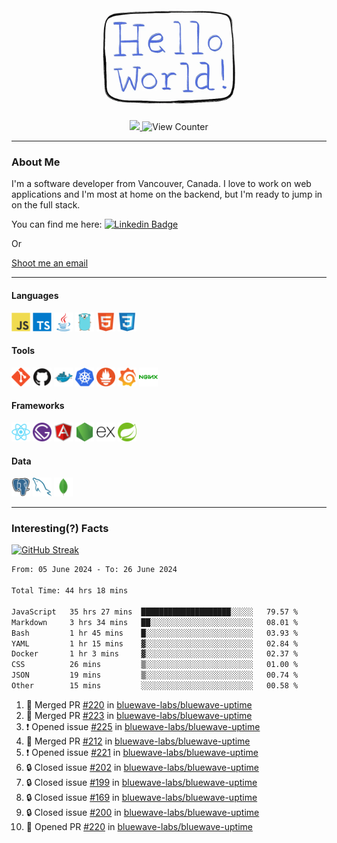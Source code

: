 <div align="center">
    <img src="./img/hello_world.webp" height="200px" width="">
    <div>
        <a href="https://www.linkedin.com/in/ajhollid">
            <img src="https://img.shields.io/badge/LinkedIn-blue"/>
        </a>
        <img src="https://komarev.com/ghpvc/?username=ajhollid&color=yellow" alt="View Counter">
    </div>
</div>

---

### About Me

I'm a software developer from Vancouver, Canada. I love to work on web applications and I'm most at home on the backend, but I'm ready to jump in on the full stack.

You can find me here: [![Linkedin Badge](https://img.shields.io/badge/-ajhollid-blue?style=flat&logo=Linkedin&logoColor=white)](https://www.linkedin.com/in/ajhollid)

Or

[Shoot me an email](mailto:ajhollid@gmail.com)

---

#### Languages

<div>
    <img src="./img/devicons/javascript-original.svg" width=30 height=30 alt="JavaScript">
    <img src="/img/devicons/typescript-original.svg" width=30 height=30 alt="TypeScript">
    <img src="./img/devicons/java-original.svg" width=30 height=30 alt="Java">
    <img src="./img/devicons/go-original.svg" width=30 height=30 alt="Golang">
    <img src="./img/devicons/html5-original.svg" width=30 height=30 alt="HTML 5">
    <img src="./img/devicons/css3-original.svg" width=30 height=30 alt="CSS 3">
</div>

#### Tools

<div>
    <img src="./img/devicons/git-original.svg" width=30 height=30 alt="Git">
    <img src="./img/devicons/github-original.svg" width=30 height=30 alt="Github">
    <img src="./img/devicons/docker-original.svg" width=30 
    height=30 alt="Docker">
    <img src="./img/devicons/kubernetes-original.svg" width=30 height=30 alt="K8">
    <img src="./img/devicons/prometheus-original.svg" width=30 height=30 alt="Prometheus">
    <img src="./img/devicons/grafana-original.svg" width=30 height=30 alt="Grafana">
    <img src="./img/devicons/nginx-original.svg" width=30 height=30 alt="Nginx">
</div>

#### Frameworks

<div>
    <img src="./img/devicons/react-original.svg" width=30 height=30 alt="React">
    <img src="./img/devicons/gatsby-original.svg" width=30 height=30 alt="Gatsby">
    <img src="./img/devicons/angularjs-original.svg" width=30 height=30 alt="AngularJS">
    <img src="./img/devicons/nodejs-original.svg" width=30 height=30 alt="NodeJS">
    <img src="./img/devicons/express-original.svg" width=30 height=30 alt="Express">
    <img src="./img/devicons/spring-original.svg" width=30 height=30 alt="Spring">
</div>

#### Data

<div>
    <img src="./img/devicons/postgresql-original.svg" width=30 height=30 alt="Postgresql">
    <img src="./img/devicons/mysql-original.svg" width=30 height=30 alt="Mysql">
    <img src="./img/devicons/mongodb-original.svg" width=30 height=30 alt="MongoDB">
</div>

---

### Interesting(?) Facts

[![GitHub Streak](http://github-readme-streak-stats.herokuapp.com?user=ajhollid)](https://git.io/streak-stats)

 <!--START_SECTION:waka-->

```txt
From: 05 June 2024 - To: 26 June 2024

Total Time: 44 hrs 18 mins

JavaScript   35 hrs 27 mins  ████████████████████░░░░░   79.57 %
Markdown     3 hrs 34 mins   ██░░░░░░░░░░░░░░░░░░░░░░░   08.01 %
Bash         1 hr 45 mins    █░░░░░░░░░░░░░░░░░░░░░░░░   03.93 %
YAML         1 hr 15 mins    ▓░░░░░░░░░░░░░░░░░░░░░░░░   02.84 %
Docker       1 hr 3 mins     ▓░░░░░░░░░░░░░░░░░░░░░░░░   02.37 %
CSS          26 mins         ▒░░░░░░░░░░░░░░░░░░░░░░░░   01.00 %
JSON         19 mins         ▒░░░░░░░░░░░░░░░░░░░░░░░░   00.74 %
Other        15 mins         ░░░░░░░░░░░░░░░░░░░░░░░░░   00.58 %
```

<!--END_SECTION:waka-->


<!--START_SECTION:activity-->
1. 🎉 Merged PR [#220](https://github.com/bluewave-labs/bluewave-uptime/pull/220) in [bluewave-labs/bluewave-uptime](https://github.com/bluewave-labs/bluewave-uptime)
2. 🎉 Merged PR [#223](https://github.com/bluewave-labs/bluewave-uptime/pull/223) in [bluewave-labs/bluewave-uptime](https://github.com/bluewave-labs/bluewave-uptime)
3. ❗ Opened issue [#225](https://github.com/bluewave-labs/bluewave-uptime/issues/225) in [bluewave-labs/bluewave-uptime](https://github.com/bluewave-labs/bluewave-uptime)
4. 🎉 Merged PR [#212](https://github.com/bluewave-labs/bluewave-uptime/pull/212) in [bluewave-labs/bluewave-uptime](https://github.com/bluewave-labs/bluewave-uptime)
5. ❗ Opened issue [#221](https://github.com/bluewave-labs/bluewave-uptime/issues/221) in [bluewave-labs/bluewave-uptime](https://github.com/bluewave-labs/bluewave-uptime)
6. 🔒 Closed issue [#202](https://github.com/bluewave-labs/bluewave-uptime/issues/202) in [bluewave-labs/bluewave-uptime](https://github.com/bluewave-labs/bluewave-uptime)
7. 🔒 Closed issue [#199](https://github.com/bluewave-labs/bluewave-uptime/issues/199) in [bluewave-labs/bluewave-uptime](https://github.com/bluewave-labs/bluewave-uptime)
8. 🔒 Closed issue [#169](https://github.com/bluewave-labs/bluewave-uptime/issues/169) in [bluewave-labs/bluewave-uptime](https://github.com/bluewave-labs/bluewave-uptime)
9. 🔒 Closed issue [#200](https://github.com/bluewave-labs/bluewave-uptime/issues/200) in [bluewave-labs/bluewave-uptime](https://github.com/bluewave-labs/bluewave-uptime)
10. 💪 Opened PR [#220](https://github.com/bluewave-labs/bluewave-uptime/pull/220) in [bluewave-labs/bluewave-uptime](https://github.com/bluewave-labs/bluewave-uptime)
<!--END_SECTION:activity-->
